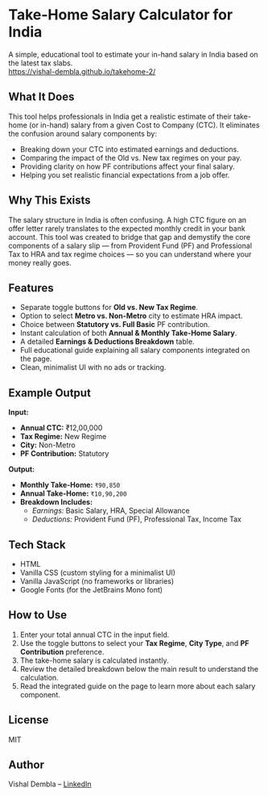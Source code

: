 # Take-Home Salary Calculator for India

A simple, educational tool to estimate your in-hand salary in India based on the latest tax slabs.  
https://vishal-dembla.github.io/takehome-2/

## What It Does

This tool helps professionals in India get a realistic estimate of their take-home (or in-hand) salary from a given Cost to Company (CTC). It eliminates the confusion around salary components by:

*   Breaking down your CTC into estimated earnings and deductions.
*   Comparing the impact of the Old vs. New tax regimes on your pay.
*   Providing clarity on how PF contributions affect your final salary.
*   Helping you set realistic financial expectations from a job offer.

## Why This Exists

The salary structure in India is often confusing. A high CTC figure on an offer letter rarely translates to the expected monthly credit in your bank account. This tool was created to bridge that gap and demystify the core components of a salary slip — from Provident Fund (PF) and Professional Tax to HRA and tax regime choices — so you can understand where your money really goes.

## Features

*   Separate toggle buttons for **Old vs. New Tax Regime**.
*   Option to select **Metro vs. Non-Metro** city to estimate HRA impact.
*   Choice between **Statutory vs. Full Basic** PF contribution.
*   Instant calculation of both **Annual & Monthly Take-Home Salary**.
*   A detailed **Earnings & Deductions Breakdown** table.
*   Full educational guide explaining all salary components integrated on the page.
*   Clean, minimalist UI with no ads or tracking.

## Example Output

**Input:**
*   **Annual CTC:** ₹12,00,000
*   **Tax Regime:** New Regime
*   **City:** Non-Metro
*   **PF Contribution:** Statutory

**Output:**
*   **Monthly Take-Home:** `₹90,850`
*   **Annual Take-Home:** `₹10,90,200`
*   **Breakdown Includes:**
    *   *Earnings:* Basic Salary, HRA, Special Allowance
    *   *Deductions:* Provident Fund (PF), Professional Tax, Income Tax

## Tech Stack

*   HTML
*   Vanilla CSS (custom styling for a minimalist UI)
*   Vanilla JavaScript (no frameworks or libraries)
*   Google Fonts (for the JetBrains Mono font)

## How to Use

1.  Enter your total annual CTC in the input field.
2.  Use the toggle buttons to select your **Tax Regime**, **City Type**, and **PF Contribution** preference.
3.  The take-home salary is calculated instantly.
4.  Review the detailed breakdown below the main result to understand the calculation.
5.  Read the integrated guide on the page to learn more about each salary component.

## License

MIT

## Author

Vishal Dembla – [LinkedIn](https://www.linkedin.com/in/vishaldembla1/)
